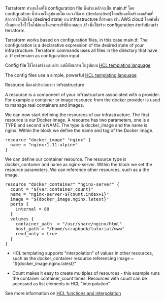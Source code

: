 Terraform ทำงานโดยใช้ configuration file ซึ่งส่วนหลักจะเป็น main.tf โดย configuation นี้ทำงานในรูปแบบไม่เจาะจงวิธีการ (declarative)โดยเขียนเพื่อสร้างผลลัพธ์ที่ต้องการให้เกิดขึ้น (desired state) บน infrastructure ที่กำหนด เช่น AWS cloud โดยคำสั่งทั้งหมดจะใส่ไว้ในไฟล์และไดเรกทรอรี่ที่มีนามสกุล .tf เพื่อใช้สร้าง configuration สำหรับป้อนเข้า terraform.

Terraform works based on configuration files, in this case main.tf. The configuration is a declarative expression of the desired state of your infrastructure. Terraform commands uses all files in the directory that have a .tf extension as configuration input.

Config file ใช้โครงสร้างแบบง่าย แต่มีศักยภาพ ในรูปแบบ [HCL templating language](https://www.terraform.io/docs/configuration/syntax.html)

The config files use a simple, powerful [HCL templating language](https://www.terraform.io/docs/configuration/syntax.html)

Resource คือองค์ประกอบของ infrastructure 

A resource is a component of your infrastructure associated with a provider. For example a container or image resource from the docker provider is used to manage real containers and images.

We can now start defining the resources of our infrastructure. The first resource is our Docker image. A resource has two parameters, one is a TYPE and second a NAME. The type is docker_image and the name is nginx. Within the block we define the name and tag of the Docker Image.


<pre class="file" data-filename="main.tf" data-target="append">resource "docker_image" "nginx" {
  name = "nginx:1.11-alpine"
}
</pre>

We can define our container resource. The resource type is docker_container and name as nginx-server. Within the block we set the resource parameters. We can reference other resources, such as a the image.

<pre class="file" data-filename="main.tf" data-target="append">resource "docker_container" "nginx-server" {
  count = "${var.container_count}"
  name = "nginx-server-${count.index+1}"
  image = "${docker_image.nginx.latest}"
  ports {
    internal = 80
  }
  volumes {
    container_path  = "/usr/share/nginx/html"
    host_path = "/home/scrapbook/tutorial/www"
    read_only = true
  }
}
</pre>

* HCL templating supports "interpolation" of values in other resources, such as the docker_container resource referencing image = "${docker_image.nginx.latest}"

* Count makes it easy to create multiples of resources - this example runs the container container_count times. Resources with count can be accessed as list elements in HCL "interpolation" 

See more information on [HCL functions and interpolation](https://www.terraform.io/docs/configuration-0-11/interpolation.html)
